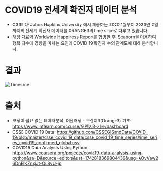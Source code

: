 # COVID19 전세계 확진자 데이터 분석
* CSSE @ Johns Hopkins University 에서 제공하는 2020 1월부터 2023년 2월까지의 전세계 확진자 데이터를 ORANGE3의 time slice로 다루고 있습니다.
* 해당 자료와 Worldwide Happiness Report를 합병한 후, Seaborn을 이용하여 행복 지수에 영향을 미치는 요인과 COVID 19 확진자 수의 관계도에 대해 분석합니다. 

# 결과
![Timeslice](https://github.com/user-attachments/assets/b85fd0b0-6aaf-41d2-8e63-655a6669d3fb)

# 출처
* 코딩이 필요 없는 데이터분석, 머신러닝 - 오렌지3(Orange3) 기초: https://www.inflearn.com/course/오렌지3-기초/dashboard
* CSSE COVID 19 Data: https://github.com/CSSEGISandData/COVID-19/blob/master/csse_covid_19_data/csse_covid_19_time_series/time_series_covid19_confirmed_global.csv
* COVID19 Data Analysis Using Python: https://www.coursera.org/projects/covid19-data-analysis-using-python&sa=D&source=editors&ust=1742818369804439&usg=AOvVaw26DnBlKZnxjJt-Qu8vU-jp

